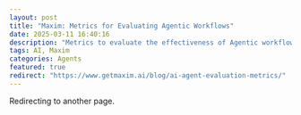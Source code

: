 ```yaml
---
layout: post
title: "Maxim: Metrics for Evaluating Agentic Workflows"
date: 2025-03-11 16:40:16
description: "Metrics to evaluate the effectiveness of Agentic workflows."
tags: AI, Maxim
categories: Agents
featured: true
redirect: "https://www.getmaxim.ai/blog/ai-agent-evaluation-metrics/"
---
```


Redirecting to another page.
